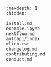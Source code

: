 ```{include} ../README.md
```

```{toctree}
:maxdepth: 1
:hidden:

install.md
example.ipynb
nextflow.md
autoapi/index
click.rst
changelog.md
contributing.md
conduct.md
```